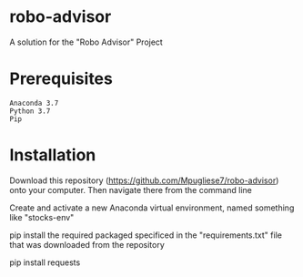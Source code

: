 # robo-advisor

A solution for the "Robo Advisor" Project

# Prerequisites
    Anaconda 3.7
    Python 3.7
    Pip

# Installation
Download this repository (https://github.com/Mpugliese7/robo-advisor) onto your computer. Then navigate there from the command line

Create and activate a new Anaconda virtual environment, named something like "stocks-env"

pip install the required packaged specificed in the "requirements.txt" file that was downloaded from the repository

pip install requests



